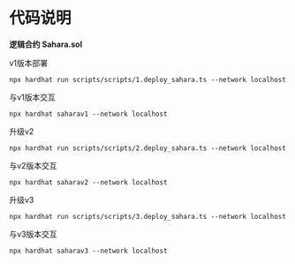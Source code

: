 # 代码说明

**逻辑合约 Sahara.sol**

v1版本部署

```shell
npx hardhat run scripts/scripts/1.deploy_sahara.ts --network localhost
```

与v1版本交互

```shell
npx hardhat saharav1 --network localhost
```

升级v2

```shell
npx hardhat run scripts/scripts/2.deploy_sahara.ts --network localhost
```

与v2版本交互

```shell
npx hardhat saharav2 --network localhost
```

升级v3

```shell
npx hardhat run scripts/scripts/3.deploy_sahara.ts --network localhost
```

与v3版本交互

```shell
npx hardhat saharav3 --network localhost
```

